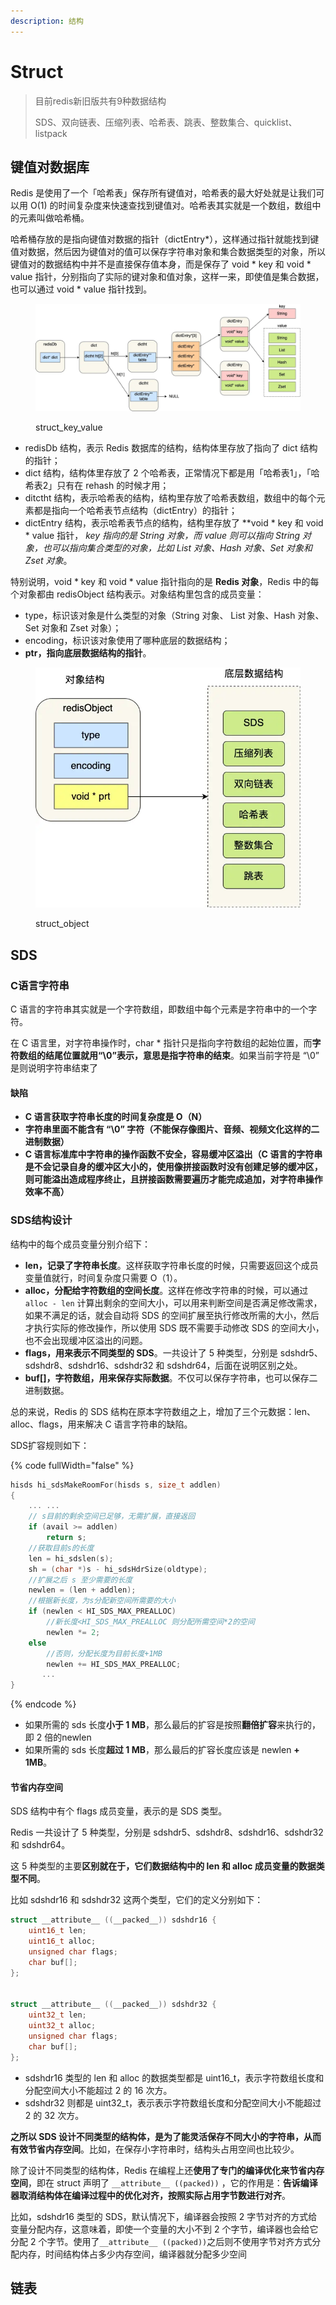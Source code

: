 ```yaml
---
description: 结构
---
```


# Struct

> 目前redis新旧版共有9种数据结构
>
> SDS、双向链表、压缩列表、哈希表、跳表、整数集合、quicklist、listpack

## 键值对数据库

Redis 是使用了一个「哈希表」保存所有键值对，哈希表的最大好处就是让我们可以用 O(1) 的时间复杂度来快速查找到键值对。哈希表其实就是一个数组，数组中的元素叫做哈希桶。

哈希桶存放的是指向键值对数据的指针（dictEntry\*），这样通过指针就能找到键值对数据，然后因为键值对的值可以保存字符串对象和集合数据类型的对象，所以键值对的数据结构中并不是直接保存值本身，而是保存了 void \* key 和 void \* value 指针，分别指向了实际的键对象和值对象，这样一来，即使值是集合数据，也可以通过 void \* value 指针找到。

<figure><img src="../../.gitbook/assets/redis-struct_key_value.webp" alt=""><figcaption><p>struct_key_value</p></figcaption></figure>

* redisDb 结构，表示 Redis 数据库的结构，结构体里存放了指向了 dict 结构的指针；
* dict 结构，结构体里存放了 2 个哈希表，正常情况下都是用「哈希表1」，「哈希表2」只有在 rehash 的时候才用；
* ditctht 结构，表示哈希表的结构，结构里存放了哈希表数组，数组中的每个元素都是指向一个哈希表节点结构（dictEntry）的指针；
* dictEntry 结构，表示哈希表节点的结构，结构里存放了 \*\*void \* key 和 void \* value 指针， _key 指向的是 String 对象，而 value 则可以指向 String 对象，也可以指向集合类型的对象，比如 List 对象、Hash 对象、Set 对象和 Zset 对象_。

特别说明，void \* key 和 void \* value 指针指向的是 **Redis 对象**，Redis 中的每个对象都由 redisObject 结构表示。对象结构里包含的成员变量：

* type，标识该对象是什么类型的对象（String 对象、 List 对象、Hash 对象、Set 对象和 Zset 对象）；
* encoding，标识该对象使用了哪种底层的数据结构；
* **ptr，指向底层数据结构的指针**。

<figure><img src="../../.gitbook/assets/redis-struct_object.webp" alt=""><figcaption><p>struct_object</p></figcaption></figure>

## SDS

### C语言字符串

C 语言的字符串其实就是一个字符数组，即数组中每个元素是字符串中的一个字符。

在 C 语言里，对字符串操作时，char \* 指针只是指向字符数组的起始位置，而**字符数组的结尾位置就用“\0”表示，意思是指字符串的结束**。如果当前字符是 “\0” 是则说明字符串结束了

#### 缺陷

* **C 语言获取字符串长度的时间复杂度是 O（N）**
* **字符串里面不能含有 “\0” 字符（**不能保存像图片、音频、视频文化这样的二进制数据**）**
* **C 语言标准库中字符串的操作函数不安全，容易缓冲区溢出（**C 语言的字符串是不会记录自身的缓冲区大小的，使用像拼接函数时没有创建足够的缓冲区，则可能溢出造成程序终止，且拼接函数需要遍历才能完成追加，对字符串操作效率不高**）**

### SDS结构设计

结构中的每个成员变量分别介绍下：

* **len，记录了字符串长度**。这样获取字符串长度的时候，只需要返回这个成员变量值就行，时间复杂度只需要 O（1）。
* **alloc，分配给字符数组的空间长度**。这样在修改字符串的时候，可以通过 `alloc - len` 计算出剩余的空间大小，可以用来判断空间是否满足修改需求，如果不满足的话，就会自动将 SDS 的空间扩展至执行修改所需的大小，然后才执行实际的修改操作，所以使用 SDS 既不需要手动修改 SDS 的空间大小，也不会出现缓冲区溢出的问题。
* **flags，用来表示不同类型的 SDS**。一共设计了 5 种类型，分别是 sdshdr5、sdshdr8、sdshdr16、sdshdr32 和 sdshdr64，后面在说明区别之处。
* **buf\[]，字符数组，用来保存实际数据**。不仅可以保存字符串，也可以保存二进制数据。

总的来说，Redis 的 SDS 结构在原本字符数组之上，增加了三个元数据：len、alloc、flags，用来解决 C 语言字符串的缺陷。

SDS扩容规则如下：

{% code fullWidth="false" %}
```c
hisds hi_sdsMakeRoomFor(hisds s, size_t addlen)
{
    ... ...
    // s目前的剩余空间已足够，无需扩展，直接返回
    if (avail >= addlen)
        return s;
    //获取目前s的长度
    len = hi_sdslen(s);
    sh = (char *)s - hi_sdsHdrSize(oldtype);
    //扩展之后 s 至少需要的长度
    newlen = (len + addlen);
    //根据新长度，为s分配新空间所需要的大小
    if (newlen < HI_SDS_MAX_PREALLOC)
        //新长度<HI_SDS_MAX_PREALLOC 则分配所需空间*2的空间
        newlen *= 2;
    else
        //否则，分配长度为目前长度+1MB
        newlen += HI_SDS_MAX_PREALLOC;
       ...
}
```
{% endcode %}

* 如果所需的 sds 长度**小于 1 MB**，那么最后的扩容是按照**翻倍扩容**来执行的，即 2 倍的newlen
* 如果所需的 sds 长度**超过 1 MB**，那么最后的扩容长度应该是 newlen **+ 1MB**。

#### **节省内存空间**

SDS 结构中有个 flags 成员变量，表示的是 SDS 类型。

Redis 一共设计了 5 种类型，分别是 sdshdr5、sdshdr8、sdshdr16、sdshdr32 和 sdshdr64。

这 5 种类型的主要**区别就在于，它们数据结构中的 len 和 alloc 成员变量的数据类型不同**。

比如 sdshdr16 和 sdshdr32 这两个类型，它们的定义分别如下：

```c
struct __attribute__ ((__packed__)) sdshdr16 {
    uint16_t len;
    uint16_t alloc; 
    unsigned char flags; 
    char buf[];
};


struct __attribute__ ((__packed__)) sdshdr32 {
    uint32_t len;
    uint32_t alloc; 
    unsigned char flags;
    char buf[];
};
```

* sdshdr16 类型的 len 和 alloc 的数据类型都是 uint16\_t，表示字符数组长度和分配空间大小不能超过 2 的 16 次方。
* sdshdr32 则都是 uint32\_t，表示表示字符数组长度和分配空间大小不能超过 2 的 32 次方。

**之所以 SDS 设计不同类型的结构体，是为了能灵活保存不同大小的字符串，从而有效节省内存空间**。比如，在保存小字符串时，结构头占用空间也比较少。

除了设计不同类型的结构体，Redis 在编程上还**使用了专门的编译优化来节省内存空间**，即在 struct 声明了 `__attribute__ ((packed))` ，它的作用是：**告诉编译器取消结构体在编译过程中的优化对齐，按照实际占用字节数进行对齐**。

比如，sdshdr16 类型的 SDS，默认情况下，编译器会按照 2 字节对齐的方式给变量分配内存，这意味着，即使一个变量的大小不到 2 个字节，编译器也会给它分配 2 个字节。使用了`__attribute__ ((packed))`之后则不使用字节对齐方式分配内存，时间结构体占多少内存空间，编译器就分配多少空间

## 链表
